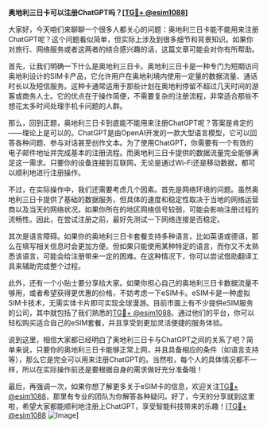 **奥地利三日卡可以注册ChatGPT吗？[[TG💪+ @esim1088](https://t.me/s/esim1088)]**

大家好，今天咱们来聊聊一个很多人都关心的问题：奥地利三日卡能不能用来注册ChatGPT呢？这个问题看似简单，但实际上涉及到很多细节和背景知识。如果你对旅行、网络服务或者这两者的结合感兴趣的话，这篇文章可能会对你有所帮助。

首先，让我们明确一下什么是奥地利三日卡。奥地利三日卡是一种专门为短期访问奥地利设计的SIM卡产品，它允许用户在奥地利境内使用一定量的数据流量、通话时长以及短信服务。这种卡通常适用于那些计划在奥地利停留不超过几天时间的游客或商务人士。它的优点在于操作简便，不需要复杂的注册流程，非常适合那些不想花太多时间处理手机卡问题的人群。

那么，回到正题，奥地利三日卡到底能不能用来注册ChatGPT呢？答案是肯定的——理论上是可以的。ChatGPT是由OpenAI开发的一款大型语言模型，它可以回答各种问题、参与对话甚至创作文本。为了使用ChatGPT，你需要有一个有效的电子邮件地址并完成基本的注册流程。而奥地利三日卡提供的数据流量完全能够满足这一需求。只要你的设备连接到互联网，无论是通过Wi-Fi还是移动数据，都可以顺利地进行注册操作。

不过，在实际操作中，我们还需要考虑几个因素。首先是网络环境的问题。虽然奥地利三日卡提供了基础的数据服务，但具体的速度和稳定性取决于当地的网络运营商以及当天的网络状况。如果你所在的地区网络信号较弱，可能会影响注册过程的流畅性。因此，在尝试注册之前，最好先测试一下网络连接是否稳定。

其次是语言障碍。如果你的奥地利三日卡套餐支持多种语言，比如英语或德语，那么在填写相关信息时会更加方便。但如果只能使用某种特定的语言，而你又不太熟悉该语言，可能会给注册带来一定的困难。在这种情况下，你可以尝试借助翻译工具来辅助完成整个过程。

此外，还有一个小贴士要分享给大家。如果你担心自己的奥地利三日卡数据流量不够用，或者希望获得更优惠的价格，不妨考虑一下eSIM卡。eSIM卡是一种虚拟SIM卡技术，无需实体卡片即可实现全球漫游。目前市面上有不少提供eSIM服务的公司，其中就包括了我们熟悉的[TG💪+ @esim1088](https://t.me/s/esim1088)。通过他们的平台，你可以轻松购买适合自己的eSIM套餐，并且享受到更加灵活便捷的服务体验。

说到这里，相信大家都已经明白了奥地利三日卡与ChatGPT之间的关系了吧？简单来说，只要你的奥地利三日卡能够正常上网，并且具备相应的条件（如语言支持等），那么它是完全可以用来注册ChatGPT的。当然啦，每个人的具体情况都不一样，所以在实际操作前还是要根据自身的需求做好充分准备哦！

最后，再强调一次，如果你想了解更多关于eSIM卡的信息，欢迎关注[TG💪+ @esim1088](https://t.me/s/esim1088)，那里有专业的团队为你解答各种疑问。好了，今天的分享就到这里啦，希望大家都能顺利地注册上ChatGPT，享受智能科技带来的乐趣！[[TG💪+ @esim1088](https://t.me/s/esim1088) ![Image](https://i.postimg.cc/4NQfJmqS/Snipaste-2025-05-13-00-14-12.png)]